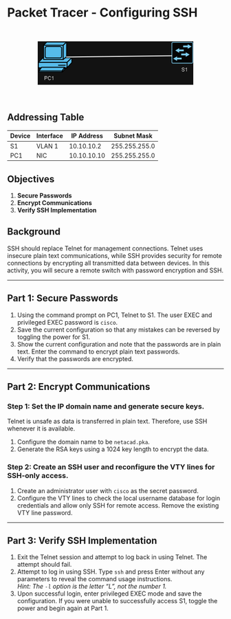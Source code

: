 # Packet Tracer - Configuring SSH
<br/>
<p align="center">
  <img src="https://github.com/ro-drick/SSH-Configuration/blob/main/SSH.png"/>
</p>
<br/>


## Addressing Table

| Device | Interface | IP Address  | Subnet Mask    |
|--------|-----------|-------------|----------------|
| S1     | VLAN 1    | 10.10.10.2  | 255.255.255.0  |
| PC1    | NIC       | 10.10.10.10 | 255.255.255.0  |

## Objectives

1. **Secure Passwords**
2. **Encrypt Communications**
3. **Verify SSH Implementation**

## Background

SSH should replace Telnet for management connections. Telnet uses insecure plain text communications, while SSH provides security for remote connections by encrypting all transmitted data between devices. In this activity, you will secure a remote switch with password encryption and SSH.

---

## Part 1: Secure Passwords

1. Using the command prompt on PC1, Telnet to S1. The user EXEC and privileged EXEC password is `cisco`.
2. Save the current configuration so that any mistakes can be reversed by toggling the power for S1.
3. Show the current configuration and note that the passwords are in plain text. Enter the command to encrypt plain text passwords.
4. Verify that the passwords are encrypted.

---

## Part 2: Encrypt Communications

### Step 1: Set the IP domain name and generate secure keys.

Telnet is unsafe as data is transferred in plain text. Therefore, use SSH whenever it is available.

1. Configure the domain name to be `netacad.pka`.
2. Generate the RSA keys using a 1024 key length to encrypt the data.

### Step 2: Create an SSH user and reconfigure the VTY lines for SSH-only access.

1. Create an administrator user with `cisco` as the secret password.
2. Configure the VTY lines to check the local username database for login credentials and allow only SSH for remote access. Remove the existing VTY line password.

---

## Part 3: Verify SSH Implementation

1. Exit the Telnet session and attempt to log back in using Telnet. The attempt should fail.
2. Attempt to log in using SSH. Type `ssh` and press Enter without any parameters to reveal the command usage instructions.  
   *Hint: The `-l` option is the letter “L”, not the number 1.*
3. Upon successful login, enter privileged EXEC mode and save the configuration. If you were unable to successfully access S1, toggle the power and begin again at Part 1.
